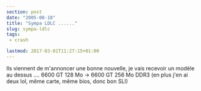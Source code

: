 ```yaml
---
section: post
date: "2005-08-18"
title: "Sympa LDLC ......"
slug: sympa-ldlc
tags:
 - crash

lastmod: 2017-03-01T11:27:15+01:00
---
```


Ils viennent de m'annoncer une bonne nouvelle, je vais recevoir un modèle au dessus .... 6600 GT 128 Mo -> 6600 GT 256 Mo DDR3 (en plus j'en ai deux lol, même carte, même bios, donc bon SLI)

